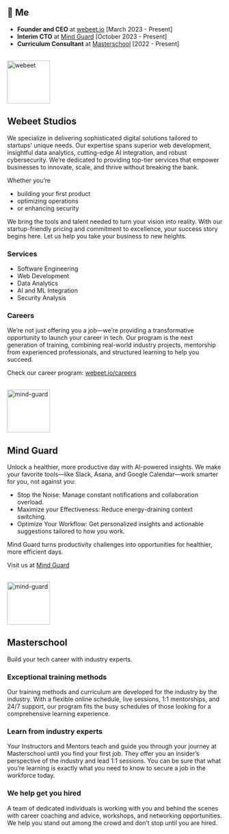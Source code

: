 ## 👋 Me 
- **Founder and CEO** at [webeet.io](https://www.webeet.io) [March 2023 - Present]
- **Interim CTO** at [Mind Guard](https://www.getmindguard.com) [October 2023 - Present]
- **Curriculum Consultant** at [Masterschool](https://www.masterschool.com) [2022 - Present]

</br>

<div border="1px white solid" padding="10px"> 

<div>
  <a href="https://webeet.io" target="_blank" rel="noopener noreferrer">
  <img src="https://github.com/user-attachments/assets/37ca20b3-a67b-4f91-905c-85fa0a334b1c" alt="webeet" width="100" />
    </a>
</div>

## Webeet Studios

We specialize in delivering sophisticated digital solutions tailored to startups' unique needs. Our expertise spans superior web development, insightful data analytics, cutting-edge AI integration, and robust cybersecurity. We’re dedicated to providing top-tier services that empower businesses to innovate, scale, and thrive without breaking the bank.

Whether you’re 
- building your first product
- optimizing operations
- or enhancing security

We bring the tools and talent needed to turn your vision into reality. With our startup-friendly pricing and commitment to excellence, your success story begins here. Let us help you take your business to new heights.

### Services

- Software Engineering
- Web Development
- Data Analytics
- AI and ML Integration
- Security Analysis

### Careers

We’re not just offering you a job—we’re providing a transformative opportunity to launch your career in tech. Our program is the next generation of training, combining real-world industry projects, mentorship from experienced professionals, and structured learning to help you succeed.

Check our career program: [webeet.io/careers](https://www.webeet.io/careers)
</div>

</br>
<div>
  <a href="https://getmindguard.com" target="_blank" rel="noopener noreferrer">
  <img src="https://github.com/user-attachments/assets/8aa7281f-8527-4fd7-8160-5fb2f6497020" alt="mind-guard" width="100" />
    </a>
</div>

## Mind Guard

Unlock a healthier, more productive day with AI-powered insights. We make your favorite tools—like Slack, Asana, and Google Calendar—work smarter for you, not against you:

- Stop the Noise: Manage constant notifications and collaboration overload.
- Maximize your Effectiveness: Reduce energy-draining context switching.
- Optimize Your Workflow: Get personalized insights and actionable suggestions tailored to how you work.

Mind Guard turns productivity challenges into opportunities for healthier, more efficient days.

Visit us at [Mind Guard](https://getmindguard.com)

</br>

<div>
  <a href="https://getmindguard.com" target="_blank" rel="noopener noreferrer">
  <img src="https://github.com/user-attachments/assets/ed5b0d2d-2f88-4b66-ac95-cfdbf9db6f71" alt="mind-guard" width="100" />
    </a>
</div>


## Masterschool

Build your tech career with industry experts.

### Exceptional training methods
Our training methods and curriculum are developed for the industry by the industry. With a flexible online schedule, live sessions, 1:1 mentorships, and 24/7 support, our program fits the busy schedules of those looking for a comprehensive learning experience.


### Learn from industry experts
Your Instructors and Mentors teach and guide you through your journey at Masterschool until you find your first job. They offer you an insider’s perspective of the industry and lead 1:1 sessions. You can be sure that what you’re learning is exactly what you need to know to secure a job in the workforce today.


### We help get you hired
A team of dedicated individuals is working with you and behind the scenes with career coaching and advice, workshops, and networking opportunities. We help you stand out among the crowd and don’t stop until you are hired.
